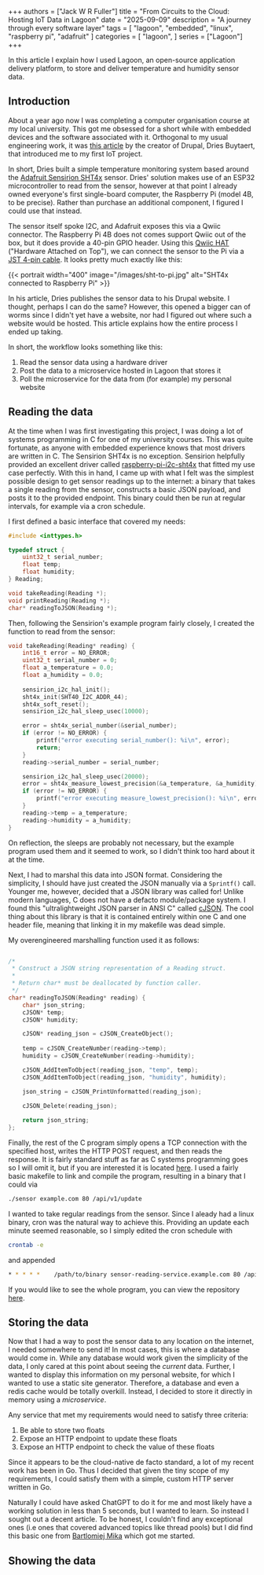 +++
authors = ["Jack W R Fuller"]
title = "From Circuits to the Cloud: Hosting IoT Data in Lagoon"
date = "2025-09-09"
description = "A journey through every software layer"
tags = [
    "lagoon",
    "embedded",
    "linux",
    "raspberry pi",
    "adafruit"
]
categories = [
    "lagoon",
]
series = ["Lagoon"]
+++

In this article I explain how I used Lagoon, an open-source application delivery platform, to store and deliver temperature and humidity sensor data. 

## Introduction

About a year ago now I was completing a computer organisation course at my local university.
This got me obsessed for a short while with embedded devices and the software associated with it.
Orthogonal to my usual engineering work, it was [this article](https://dri.es/building-my-own-temperature-and-humidity-monitor) by the creator of Drupal, Dries Buytaert, that introduced me to my first IoT project.

In short, Dries built a simple temperature monitoring system based around the [Adafruit Sensirion SHT4x](https://www.adafruit.com/product/5776) sensor.
Dries' solution makes use of an ESP32 microcontroller to read from the sensor, however at that point I already owned everyone's first single-board computer, the Raspberry Pi (model 4B, to be precise).
Rather than purchase an additional component, I figured I could use that instead.

The sensor itself spoke I2C, and Adafruit exposes this via a Qwiic connector.
The Raspberry Pi 4B does not comes support Qwiic out of the box, but it does provide a 40-pin GPIO header.
Using this [Qwiic HAT](https://www.adafruit.com/product/4688) ("Hardware Attached on Top"), we can connect the sensor to the Pi via a [JST 4-pin cable](https://www.adafruit.com/product/4399).
It looks pretty much exactly like this:

{{< portrait width="400" image="/images/sht-to-pi.jpg" alt="SHT4x connected to Raspberry Pi" >}}

In his article, Dries publishes the sensor data to his Drupal website.
I thought, perhaps I can do the same?
However, this opened a bigger can of worms since I didn't yet have a website, nor had I figured out where such a website would be hosted.
This article explains how the entire process I ended up taking.

In short, the workflow looks something like this:

1. Read the sensor data using a hardware driver
2. Post the data to a microservice hosted in Lagoon that stores it
3. Poll the microservice for the data from (for example) my personal website

## Reading the data

At the time when I was first investigating this project, I was doing a lot of systems programming in C for one of my university courses.
This was quite fortunate, as anyone with embedded experience knows that most drivers are written in C.
The Sensirion SHT4x is no exception.
Sensirion helpfully provided an excellent driver called [raspberry-pi-i2c-sht4x](https://github.com/Sensirion/raspberry-pi-i2c-sht4x) that fitted my use case perfectly.
With this in hand, I came up with what I felt was the simplest possible design to get sensor readings up to the internet: a binary that takes a single reading from the sensor, constructs a basic JSON payload, and posts it to the provided endpoint.
This binary could then be run at regular intervals, for example via a cron schedule.

I first defined a basic interface that covered my needs:

```c title="reading.h"
#include <inttypes.h>

typedef struct {
    uint32_t serial_number;
    float temp;
    float humidity;
} Reading;

void takeReading(Reading *);
void printReading(Reading *);
char* readingToJSON(Reading *);
```

Then, following the Sensirion's example program fairly closely, I created the function to read from the sensor:

```c
void takeReading(Reading* reading) {
    int16_t error = NO_ERROR;
    uint32_t serial_number = 0;
    float a_temperature = 0.0;
    float a_humidity = 0.0;
    
    sensirion_i2c_hal_init();
    sht4x_init(SHT40_I2C_ADDR_44);
    sht4x_soft_reset();
    sensirion_i2c_hal_sleep_usec(10000);

    error = sht4x_serial_number(&serial_number);
    if (error != NO_ERROR) {
        printf("error executing serial_number(): %i\n", error);
        return;
    }
    reading->serial_number = serial_number;

    sensirion_i2c_hal_sleep_usec(20000);
    error = sht4x_measure_lowest_precision(&a_temperature, &a_humidity);
    if (error != NO_ERROR) {
        printf("error executing measure_lowest_precision(): %i\n", error);
    }
    reading->temp = a_temperature;
    reading->humidity = a_humidity;
}
```

On reflection, the sleeps are probably not necessary, but the example program used them and it seemed to work, so I didn't think too hard about it at the time.

Next, I had to marshal this data into JSON format.
Considering the simplicity, I should have just created the JSON manually via a `Sprintf()` call.
Younger me, however, decided that a JSON library was called for!
Unlike modern languages, C does not have a defacto module/package system.
I found this "ultralightweight JSON parser in ANSI C" called [cJSON](https://github.com/DaveGamble/cJSON).
The cool thing about this library is that it is contained entirely within one C and one header file, meaning that linking it in my makefile was dead simple.

My overengineered marshalling function used it as follows:

```c 

/*
 * Construct a JSON string representation of a Reading struct.
 *
 * Return char* must be deallocated by function caller.
 */
char* readingToJSON(Reading* reading) {
    char* json_string;
    cJSON* temp;
    cJSON* humidity;

    cJSON* reading_json = cJSON_CreateObject();
    
    temp = cJSON_CreateNumber(reading->temp);
    humidity = cJSON_CreateNumber(reading->humidity);

    cJSON_AddItemToObject(reading_json, "temp", temp);
    cJSON_AddItemToObject(reading_json, "humidity", humidity);

    json_string = cJSON_PrintUnformatted(reading_json);

    cJSON_Delete(reading_json);
    
    return json_string;
};
```

Finally, the rest of the C program simply opens a TCP connection with the specified host, writes the HTTP POST request, and then reads the response.
It is fairly standard stuff as far as C systems programming goes so I will omit it, but if you are interested it is located [here](https://github.com/jackwrfuller/sht4x-c/blob/main/src/main.c).
I used a fairly basic makefile to link and compile the program, resulting in a binary that I could via

```bash
./sensor example.com 80 /api/v1/update
```

I wanted to take regular readings from the sensor. 
Since I aleady had a linux binary, cron was the natural way to achieve this.
Providing an update each minute seemed reasonable, so I simply edited the cron schedule with

```bash
crontab -e
```

and appended

```bash
* * * * *    /path/to/binary sensor-reading-service.example.com 80 /api/v1/update
```

If you would like to see the whole program, you can view the repository [here](https://github.com/jackwrfuller/sht4x-c).

## Storing the data

Now that I had a way to post the sensor data to any location on the internet, I needed somewhere to send it!
In most cases, this is where a database would come in.
While any database would work given the simplicity of the data, I only cared at this point about seeing the _current_ data.
Further, I wanted to display this information on my personal website, for which I wanted to use a static site generator.
Therefore, a database and even a redis cache would be totally overkill.
Instead, I decided to store it directly in memory using a _microservice_.

Any service that met my requirements would need to satisfy three criteria:

1. Be able to store two floats
2. Expose an HTTP endpoint to update these floats
3. Expose an HTTP endpoint to check the value of these floats

Since it appears to be the cloud-native de facto standard, a lot of my recent work has been in Go.
Thus I decided that given the tiny scope of my requirements, I could satisfy them with a simple, custom HTTP server written in Go.

Naturally I could have asked ChatGPT to do it for me and most likely have a working solution in less than 5 seconds, but I wanted to learn.
So instead I sought out a decent article.
To be honest, I couldn't find any exceptional ones (i.e ones that covered advanced topics like thread pools) but I did find this basic one from [Bartlomiej Mika](https://bartlomiejmika.com/posts/2021/how-to-write-a-webserver-in-golang-using-only-the-std-net-http-part-1/) which got me started.

## Showing the data
